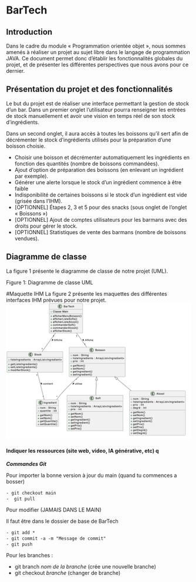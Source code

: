 # BarTech

## Introduction

Dans le cadre du module « Programmation orientée objet », nous sommes amenés à réaliser un projet au sujet libre dans le langage de programmation JAVA. 
Ce document permet donc d’établir les fonctionnalités globales du projet, et de présenter les différentes perspectives que nous avons pour ce dernier.

## Présentation du projet et des fonctionnalités

Le but du projet est de réaliser une interface permettant la gestion de stock d’un bar. Dans un premier onglet l’utilisateur pourra renseigner les entrées de stock manuellement et avoir une vision en temps réel de son stock d’ingrédients. 

Dans un second onglet, il aura accès à toutes les boissons qu’il sert afin de décrémenter le stock d’ingrédients utilisés pour la préparation d’une boisson choisie.


-	Choisir une boisson et décrémenter automatiquement les ingrédients en fonction des quantités (nombre de boissons commandées).
-	Ajout d’option de préparation des boissons (en enlevant un ingrédient par exemple).
-	Générer une alerte lorsque le stock d’un ingrédient commence à être faible
-	Indisponibilité de certaines boissons si le stock d’un ingrédient est vide (grisée dans l’IHM).
-	[OPTIONNEL] Étapes 2, 3 et 5 pour des snacks (sous onglet de l’onglet « Boissons »)
-	[OPTIONNEL] Ajout de comptes utilisateurs pour les barmans avec des droits pour gérer le stock.
-	[OPTIONNEL] Statistiques de vente des barmans (nombre de boissons vendues).

## Diagramme de classe

La figure 1 présente le diagramme de classe de notre projet (UML).

 
Figure 1: Diagramme de classe UML

#Maquette IHM
La figure 2 présente les maquettes des différentes interfaces IHM prévues pour notre projet.
![Diagramme UML](./img/DiagrammeClasse.png)

#### Indiquer les ressources (site web, video, IA générative, etc) q

***Commandes Git***

Pour importer la bonne version à jour du main (quand tu commences a bosser)

	- git checkout main
	-  git pull

Pour modifier (JAMAIS DANS LE MAIN)

Il faut être dans le dossier de base de BarTech

 	- git add *
 	- git commit -a -m "Message de commit"
 	- git push

Pour les branches :

 - git branch *nom de la branche* 	(crée une nouvelle branche)
 - git checkout *branche*		(changer de branche)